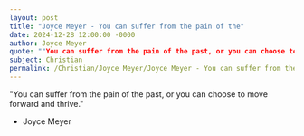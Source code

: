 ```yaml
---
layout: post
title: "Joyce Meyer - You can suffer from the pain of the"
date: 2024-12-28 12:00:00 -0000
author: Joyce Meyer
quote: ""You can suffer from the pain of the past, or you can choose to move forward and thrive.""
subject: Christian
permalink: /Christian/Joyce Meyer/Joyce Meyer - You can suffer from the pain of the
---
```


"You can suffer from the pain of the past, or you can choose to move forward and thrive."

- Joyce Meyer
